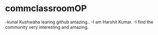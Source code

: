 # commclassroomOP
-kunal Kushwaha learing github amazing..
-I am Harshit Kumar.
-I find the community very interesting and amazing.
